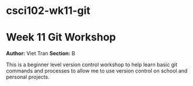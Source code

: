 # csci102-wk11-git
# Week 11 Git Workshop
**Author:** Viet Tran
**Section:** B

This is a beginner level version control workshop to help learn basic git commands and processes to allow me to use version control on school and personal projects.